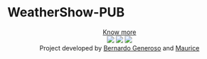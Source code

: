 # WeatherShow-PUB

<div align="center">
<div><a href="https://codecanyon.net/item/weathershow/27874349">Know more</a></div>
<a href="https://codecanyon.net/item/weathershow/27874349"><img src="https://i.ibb.co/mJ1Mt7K/preview.jpg" ></a>
<a href="https://codecanyon.net/item/weathershow/27874349"><img src="https://i.ibb.co/yB4vdZq/02-detailed.jpg" ></a>
<a href="https://codecanyon.net/item/weathershow/27874349"><img src="https://i.ibb.co/vLMC8kd/01-features.png" ></a>
<div> Project developed by <a href="https://github.com/bernardogeneroso">Bernardo Generoso</a> and <a href="https://github.com/devhambe">Maurice</a></div>
</div>

